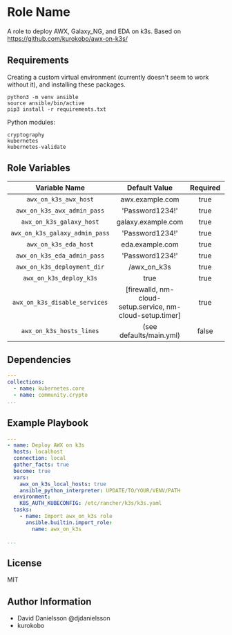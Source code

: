 Role Name
=========

A role to deploy AWX, Galaxy_NG, and EDA on k3s. Based on https://github.com/kurokobo/awx-on-k3s/

Requirements
------------
Creating a custom virtual environment (currently doesn't seem to work without it), and installing these packages.
```
python3 -m venv ansible
source ansible/bin/active
pip3 install -r requirements.txt
```

Python modules:
```console
cryptography
kubernetes
kubernetes-validate
```

Role Variables
--------------

|Variable Name|Default Value|Required|Type|Description|
|:---:|:---:|:---:|:---:|:---:|
|`awx_on_k3s_awx_host`|awx.example.com|true|str||
|`awx_on_k3s_awx_admin_pass`|'Password1234!'|true|str||
|`awx_on_k3s_galaxy_host`|galaxy.example.com|true|str||
|`awx_on_k3s_galaxy_admin_pass`|'Password1234!'|true|str||
|`awx_on_k3s_eda_host`|eda.example.com|true|str||
|`awx_on_k3s_eda_admin_pass`|'Password1234!'|true|str||
|`awx_on_k3s_deployment_dir`|/awx_on_k3s|true|str||
|`awx_on_k3s_deploy_k3s`|true|true|bool||
|`awx_on_k3s_disable_services`|[firewalld, nm-cloud-setup.service, nm-cloud-setup.timer]|true|list||
|`awx_on_k3s_hosts_lines`|(see defaults/main.yml)|false|list||

Dependencies
------------

```yaml
---
collections:
  - name: kubernetes.core
  - name: community.crypto
...
```

Example Playbook
----------------

```yaml
---
- name: Deploy AWX on k3s
  hosts: localhost
  connection: local
  gather_facts: true
  become: true
  vars:
    awx_on_k3s_local_hosts: true
    ansible_python_interpreter: UPDATE/TO/YOUR/VENV/PATH
  environment:
    K8S_AUTH_KUBECONFIG: /etc/rancher/k3s/k3s.yaml
  tasks:
    - name: Import awx_on_k3s role
      ansible.builtin.import_role:
        name: awx_on_k3s

...
```

License
-------

MIT

Author Information
------------------

* David Danielsson @djdanielsson
* kurokobo
